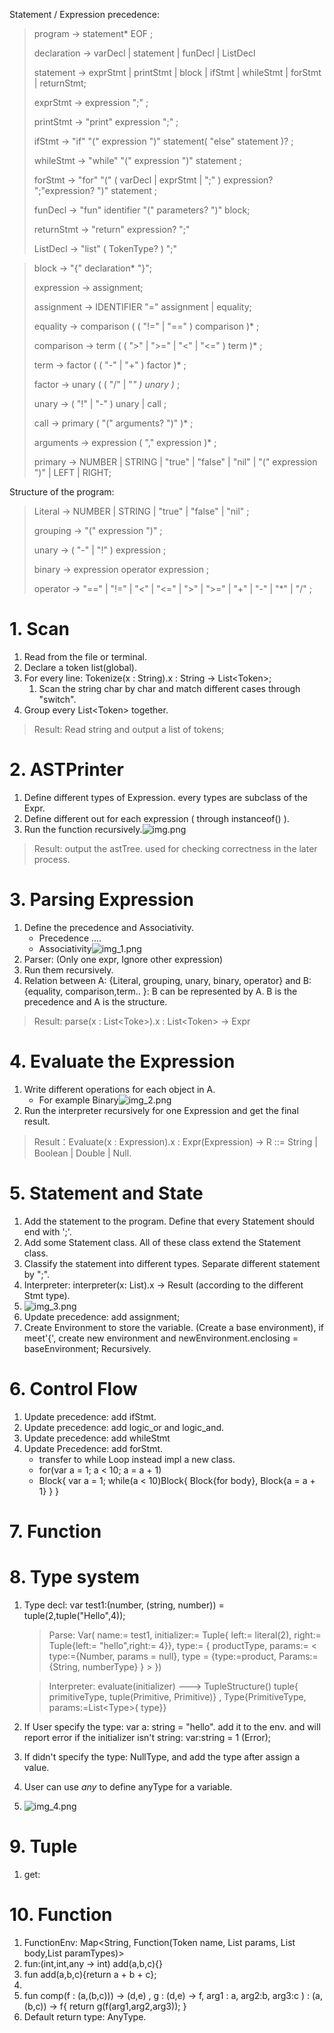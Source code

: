Statement / Expression precedence:
> program        → statement* EOF ; 
> 
> declaration   → varDecl | statement | funDecl | ListDecl
> 
> statement      → exprStmt | printStmt | block | ifStmt | whileStmt | forStmt | returnStmt; 
> 
> exprStmt       → expression ";" ;
> 
> printStmt      → "print" expression ";" ;
> 
> ifStmt → "if" "(" expression ")" statement( "else" statement )? ;
> 
> whileStmt    → "while" "(" expression ")" statement ;
> 
> forStmt  → "for" "(" ( varDecl | exprStmt | ";" ) expression? ";"expression? ")" statement ;
> 
> funDecl → "fun" identifier "(" parameters? ")" block;
> 
> returnStmt → "return" expression? ";"
> 
> ListDecl -> "list" ( TokenType? ) ";"


> block → "{" declaration* "}";
> 
>expression     → assignment;
> 
>assignment → IDENTIFIER "=" assignment | equality;
> 
>equality       → comparison ( ( "!=" | "==" ) comparison )* ;
> 
>comparison     → term ( ( ">" | ">=" | "<" | "<=" ) term )* ;
> 
>term           → factor ( ( "-" | "+" ) factor )* ;
> 
>factor         → unary ( ( "/" | "*" ) unary )* ;
> 
>unary          → ( "!" | "-" ) unary | call ;
> 
> call          → primary ( "(" arguments? ")" )* ;
> 
> arguments     → expression ( "," expression )* ;
> 
>primary        → NUMBER | STRING | "true" | "false" | "nil" | "(" expression ")" | LEFT | RIGHT;


Structure of the program:
>Literal        → NUMBER | STRING | "true" | "false" | "nil" ;
> 
>grouping       → "(" expression ")" ;
> 
>unary          → ( "-" | "!" ) expression ;
> 
>binary         → expression operator expression ;
> 
>operator       → "==" | "!=" | "<" | "<=" | ">" | ">=" | "+"  | "-"  | "*" | "/" ;


# 1. Scan
1. Read from the file or terminal.
2. Declare a token list(global).
3. For every line:   Tokenize(x : String).x : String -> List\<Token>;
    1. Scan the string char by char and match different cases through "switch".
4. Group every List\<Token> together.

> Result: Read string and output a list of tokens;


# 2. ASTPrinter
1. Define different types of Expression. every types are subclass of the Expr.
2. Define different out for each expression ( through instanceof() ).
3. Run the function recursively.![img.png](img.png)
> Result: output the astTree. used for checking correctness in the later process.

# 3. Parsing Expression
1. Define the precedence and Associativity.
   - Precedence ....
   - Associativity![img_1.png](img_1.png)
2. Parser:   (Only one expr, Ignore other expression)
3. Run them recursively.
4. Relation between A: {Literal, grouping, unary, binary, operator} and B: {equality, comparison,term.. }:
B can be represented by A. B is the precedence and A is the structure.
> Result: parse(x : List&lt;Toke>).x : List&lt;Token> -> Expr

# 4. Evaluate the Expression
1. Write different operations for each object in A. 
   - For example Binary![img_2.png](img_2.png)
2. Run the interpreter recursively for one Expression and get the final result.
>Result：Evaluate(x : Expression).x : Expr(Expression) -> R ::= String | Boolean | Double | Null.

# 5. Statement and State
1. Add the statement to the program. Define that every Statement should end with ';'. 
2. Add some Statement class. All of these class extend the Statement class.
3. Classify the statement into different types. Separate different statement by ";".
4. Interpreter: interpreter(x: List<Stmt>).x -> Result (according to the different Stmt type).
5. ![img_3.png](img_3.png)
6. Update precedence: add assignment;
7. Create Environment to store the variable. (Create a base environment), if meet'{', create new environment and 
newEnvironment.enclosing  = baseEnvironment; Recursively.

# 6. Control Flow
1. Update precedence: add ifStmt. 
2. Update precedence: add logic_or and logic_and.
3. Update precedence: add whileStmt
4. Update Precedence: add forStmt.
   - transfer to while Loop instead impl a new class.
   - for(var a = 1; a < 10; a = a + 1)
   - Block{ var a = 1; while(a < 10)Block{ Block{for body}, Block{a = a + 1} } }

# 7. Function

# 8. Type system
1. Type decl: var test1:(number, (string, number)) = tuple(2,tuple("Hello",4));
   > Parse: Var( name:= test1, 
   > initializer:= Tuple{ left:= literal(2), right:= Tuple{left:= "hello",right:= 4}}, 
   > type:= { productType, 
   > params:= < type:={Number, params = null}, type = {type:=product, Params:={String, numberType} } > })

   > Interpreter: evaluate(initializer) ---> TupleStructure()
   > tuple{ primitiveType, tuple(Primitive, Primitive)} , Type{PrimitiveType, params:=List\<Type\>{ type}}
2. If User specify the type: var a: string = "hello". add it to the env. and will report error if the 
initializer isn't string: var:string = 1 (Error); 
3. If didn't specify the type: NullType, and add the type after assign a value.
4. User can use *any* to define anyType for a variable.
5. ![img_4.png](img_4.png)

# 9. Tuple
1. get: 

# 10. Function
1. FunctionEnv: Map<String,  Function(Token name, List<Token> params, List<Stmt> body,List<Type> paramTypes)> 
2. fun:(int,int,any -> int) add(a,b,c){}
3. fun add(a,b,c){return a + b + c};
4. 
5. fun comp(f : (a,(b,c))) -> (d,e) , g : (d,e) -> f, arg1 : a, arg2:b, arg3:c ) : (a,(b,c)) -> f{
       return g(f(arg1,arg2,arg3));
   }
6. Default return type: AnyType.
